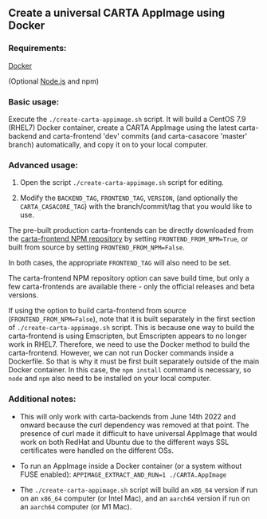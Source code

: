 ## Create a universal CARTA AppImage using Docker

### Requirements:

[Docker](https://www.docker.com/)

(Optional [Node.js](https://nodejs.org/) and npm)

### Basic usage:

Execute the `./create-carta-appimage.sh` script. It will build a CentOS 7.9 (RHEL7) Docker container, create a CARTA AppImage using the latest carta-backend and carta-frontend 'dev' commits (and carta-casacore 'master' branch) automatically, and copy it on to your local computer.

### Advanced usage:

1. Open the script `./create-carta-appimage.sh` script for editing.

2. Modify the `BACKEND_TAG`, `FRONTEND_TAG`, `VERSION`, (and optionally the `CARTA_CASACORE_TAG`) with the branch/commit/tag that you would like to use.

 The pre-built production carta-frontends can be directly downloaded from the 
[carta-frontend NPM repository](https://www.npmjs.com/package/carta-frontend) by setting `FRONTEND_FROM_NPM=True`, or built from source by 
setting `FRONTEND_FROM_NPM=False`. 

 In both cases, the appropriate `FRONTEND_TAG` will also need to be set.

 The carta-frontend NPM repository option can save build time, but only a few carta-frontends are available there - only the official releases and beta versions. 

 If using the option to build carta-frontend from source (`FRONTEND_FROM_NPM=False`), note that it is built separately in the first section of `./create-carta-appimage.sh` script. 
 This is because one way to build the carta-frontend is using Emscripten, but Emscripten appears to no longer work in RHEL7. Therefore, we need to use the Docker method to build the carta-frontend. However, we can not run Docker commands inside a Dockerfile. So that is why it must be first built separately outside of the main Docker container. In this case, the `npm install` command is necessary, so `node` and `npm` also need to be installed on your local computer.

### Additional notes:

- This will only work with carta-backends from June 14th 2022 and onward because the curl dependency was removed at that point. The presence of curl made it difficult to have universal AppImage that would work on both RedHat and Ubuntu due to the different ways SSL certificates were handled on the different OSs.

- To run an AppImage inside a Docker container (or a system without FUSE enabled): `APPIMAGE_EXTRACT_AND_RUN=1 ./CARTA.AppImage`

- The `./create-carta-appimage.sh` script will build an `x86_64` version if run on an `x86_64` computer (or Intel Mac), and an `aarch64` version if run on an `aarch64` computer (or M1 Mac).
